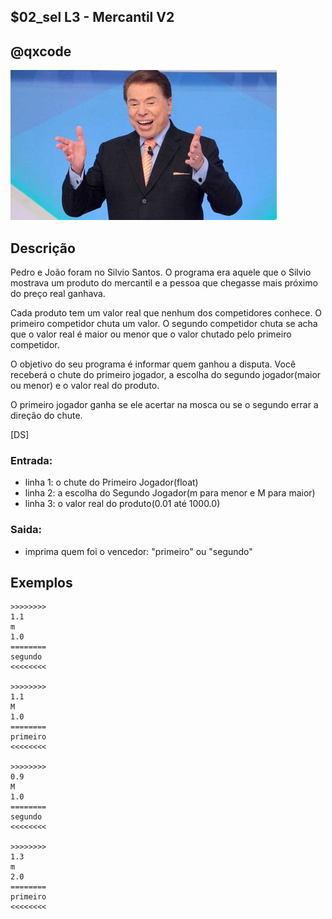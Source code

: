 ## $02_sel L3 - Mercantil V2
## @qxcode

![Silvio Santos](__capa.jpg)

## Descrição

Pedro e João foram no Silvio Santos. O programa era aquele
que o Silvio mostrava um produto do mercantil e a pessoa
que chegasse mais próximo do preço real ganhava.

Cada produto tem um valor real que nenhum dos competidores
conhece. O primeiro competidor chuta um valor. O segundo
competidor chuta se acha que o valor real é maior ou menor
que o valor chutado pelo primeiro competidor.

O objetivo do seu programa é informar quem ganhou a disputa.
Você receberá o chute do primeiro jogador, a escolha do
segundo jogador(maior ou menor) e o valor real do produto.

O primeiro jogador ganha se ele acertar na mosca ou se o
segundo errar a direção do chute.

[DS]

### Entrada:

* linha 1: o chute do Primeiro Jogador(float)
* linha 2: a escolha do Segundo Jogador(m para menor e M para maior)
* linha 3: o valor real do produto(0.01 até 1000.0)

### Saida:

*  imprima quem foi o vencedor: "primeiro" ou "segundo"

## Exemplos

```
>>>>>>>>
1.1
m
1.0
========
segundo
<<<<<<<<

>>>>>>>>
1.1
M
1.0
========
primeiro
<<<<<<<<

>>>>>>>>
0.9
M
1.0
========
segundo
<<<<<<<<

>>>>>>>>
1.3
m
2.0
========
primeiro
<<<<<<<<
```

#

